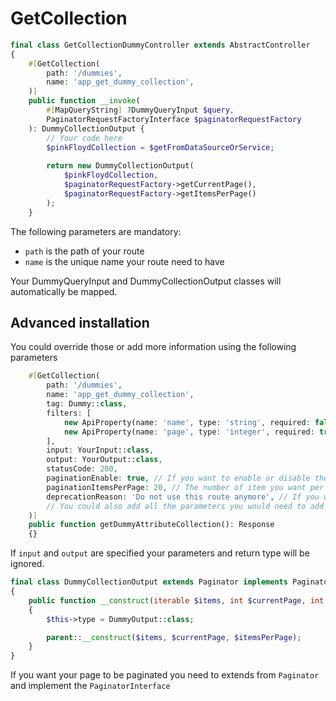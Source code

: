 # GetCollection

```php
final class GetCollectionDummyController extends AbstractController
{
    #[GetCollection(
        path: '/dummies',
        name: 'app_get_dummy_collection',
    )]
    public function __invoke(
        #[MapQueryString] ?DummyQueryInput $query,
        PaginatorRequestFactoryInterface $paginatorRequestFactory
    ): DummyCollectionOutput {
        // Your code here
        $pinkFloydCollection = $getFromDataSourceOrService;
        
        return new DummyCollectionOutput(
            $pinkFloydCollection,
            $paginatorRequestFactory->getCurrentPage(),
            $paginatorRequestFactory->getItemsPerPage()
        );
    }
```
The following parameters are mandatory:

- `path` is the path of your route
- `name` is the unique name your route need to have

Your DummyQueryInput and DummyCollectionOutput classes will automatically be mapped.

## Advanced installation

You could override those or add more information using the following parameters

```php
    #[GetCollection(
        path: '/dummies',
        name: 'app_get_dummy_collection',
        tag: Dummy::class,
        filters: [
            new ApiProperty(name: 'name', type: 'string', required: false, description: 'The name of the champion'),
            new ApiProperty(name: 'page', type: 'integer', required: true, description: 'The page my mate'),
        ],
        input: YourInput::class,
        output: YourOutput::class,
        statusCode: 200,
        paginationEnable: true, // If you want to enable or disable the pagination
        paginationItemsPerPage: 20, // The number of item you want per pages
        deprecationReason: 'Do not use this route anymore', // If you want to deprecate this route
        // You could also add all the parameters you would need to add from a normal #[Route] attribute
    )]
    public function getDummyAttributeCollection(): Response
    {}
```

If `input` and `output` are specified your parameters and return type will be ignored.

```php
final class DummyCollectionOutput extends Paginator implements PaginatorInterface
{
    public function __construct(iterable $items, int $currentPage, int $itemsPerPage)
    {
        $this->type = DummyOutput::class;

        parent::__construct($items, $currentPage, $itemsPerPage);
    }
}
```

If you want your page to be paginated you need to extends from `Paginator` and implement the `PaginatorInterface` 
